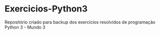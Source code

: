 # Exercicios-Python3
Repositório criado para backup dos exercícios resolvidos de programação Python 3 - Mundo 3
